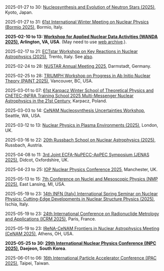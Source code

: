 2025-01-27 to 30: [Nucleosynthesis and Evolution of Neutron Stars (2025)](https://indico.yukawa.kyoto-u.ac.jp/event/46/ "This workshop focuses on nucleosynthesis and neutron star evolution. Topics include nuclear reactions in stellar environments, equation of state for dense matter, and neutron star mergers. It explores connections between nuclear physics, astrophysics, and gravitational wave observations, addressing processes driving element formation and compact object dynamics."), Kyoto, Japan.

2025-01-27 to 31: [61st International Winter Meeting on Nuclear Physics (Bormio 2025)](https://bormiomeeting.com "Bormio 2025 covers advancements in nuclear physics. Topics include nuclear structure, heavy-ion collisions, nuclear astrophysics, and quantum chromodynamics. The meeting addresses experimental results from particle accelerators and theoretical models, with applications in understanding fundamental interactions, nuclear reactions, and cosmic nucleosynthesis."), Bormio, Italy.

**2025-02-10 to 13: [Workshop for Applied Nuclear Data Activities (WANDA 2025)](https://conferences.lbl.gov/event/1816/ "WANDA 2025 focuses on applied nuclear data, addressing nuclear cross-sections, decay data, and reaction models. Topics include nuclear data evaluation, uncertainty quantification, and applications in reactor design, medical isotopes, and nuclear security. It fosters collaboration between experimentalists, theorists, and data evaluators."), Arlington, VA, USA**. (May need to use [web archive](https://web.archive.org/web/20250306190719/https://conferences.lbl.gov/event/1816/).).

2025-02-17 to 21: [ECTstar Workshop on Key Reactions in Nuclear Astrophysics (2025)](https://indico.ectstar.eu/event/228/ "This workshop examines key nuclear reactions in astrophysics, focusing on stellar nucleosynthesis and explosive burning. Topics include reaction rates, nuclear cross-sections, and their impact on stellar evolution and supernova models. It bridges experimental nuclear physics and astrophysical simulations for cosmic element formation."), Trento, Italy. See [also](https://x.com/EctTrento).

2025-02-24 to 28: [NUSTAR Annual Meeting 2025](https://indico.gsi.de/event/20773/ "The NUSTAR Annual Meeting focuses on nuclear structure and astrophysics, covering exotic nuclei, nuclear reactions, and superheavy elements. Topics include gamma-ray spectroscopy, nuclear fission, and nucleosynthesis, with applications in understanding stellar processes and fundamental interactions, emphasizing experimental advancements."), Darmstadt, Germany.

2025-02-25 to 28: [TRIUMPH Workshop on Progress in Ab Initio Nuclear Theory (PAINT 2025)](https://indico.triumf.ca/event/608/ "Focuses on ab initio nuclear theory. Topics include quantum many-body methods, computational nuclear structure, and applications in understanding fundamental nuclear interactions and properties."), Vancouver, BC, USA.

2025-03-01 to 07: [61st Karpacz Winter School of Theoretical Physics and ChETEC-INFRA Training School 2025 Multi-Messenger Nuclear Astrophysics in the 21st Century](https://events.ift.uni.wroc.pl/event/68/), Karpacz, Poland.

2025-03-03 to 14: [CeNAM Nucleosynthesis Uncertainties Workshop](https://sites.google.com/view/nucleosynthesis-uncertainties "This workshop focuses on uncertainties in nucleosynthesis, covering nuclear reaction rates, cross-section measurements, and statistical modeling. Topics include stellar burning, neutron capture processes, and their impact on cosmic abundance, bridging nuclear physics and astrophysics for precise nucleosynthesis predictions."), Seattle, WA, USA.

2025-03-12 to 13: [Nuclear Physics in Plasma Environments (2025)](https://iop.eventsair.com/nppe2025/ "This workshop focuses on nuclear physics in plasma environments, covering nuclear reactions in stellar and fusion plasmas. Topics include thermonuclear reaction rates, plasma screening effects, and nucleosynthesis, with applications in astrophysics and fusion energy research, bridging nuclear and plasma physics."), London, UK.

2025-03-16 to 22: [20th Russbach School on Nuclear Astrophysics (2025)](https://events.hifis.net/event/1817/ "This school explores nuclear astrophysics, focusing on stellar nucleosynthesis, nuclear reaction networks, and neutron star physics. Topics include explosive burning, weak interaction processes, and their role in cosmic evolution, bridging experimental nuclear physics and astrophysical modeling."), Russbach, Austria.

2025-04-08 to 11: [3rd Joint ECFA-NuPECC-ApPEC Symposium (JENAS 2025)](https://indico.global/event/5574/ "JENAS 2025 explores nuclear physics, particle physics, and astrophysics, focusing on neutrino physics, dark matter, and nuclear reactions. Topics include accelerator-based experiments, cosmic ray detection, and nucleosynthesis, emphasizing interdisciplinary approaches to fundamental physics questions."), Didcot, Oxfordshire, UK.

2025-04-23 to 25: [IOP Nuclear Physics Conference 2025](https://www.iop.org/events/nuclear-physics-conference-2025 "Covers nuclear physics advancements. Topics include nuclear reactions, structure, and spectroscopy, with applications in energy, astrophysics, and fundamental physics research."), Manchester, UK.

2025-05-13 to 15: [7th Conference on Nuclei and Mesoscopic Physics (NMP 2025)](https://indico.frib.msu.edu/event/78/ "This conference explores nuclear and mesoscopic physics, focusing on nuclear structure, reactions, and quantum many-body systems. Topics include exotic nuclei, superheavy elements, and nanoscale quantum phenomena, with applications in nuclear astrophysics and quantum technologies, emphasizing experimental and theoretical advancements."), East Lansing, MI, USA.

2025-05-19 to 23: [14th INFN (Italy) International Spring Seminar on Nuclear Physics: Cutting-Edge Developments in Nuclear Structure Physics (2025)](https://agenda.infn.it/event/42803/ "Focuses on cutting-edge nuclear structure physics. Topics include exotic nuclei, nuclear models, and computational techniques for understanding nuclear interactions and properties."), Ischia, Italy.

2025-05-19 to 23: [24th International Conference on Radionuclide Metrology and Applications (ICRM 2025)](https://icrm2025.org "ICRM 2025 focuses on radionuclide metrology, covering measurement techniques, decay data, and standardization. Topics include low-level radioactivity, nuclear forensics, and applications in environmental monitoring and medical isotopes, emphasizing precision in nuclear measurement methodologies."), Paris, France.

2025-05-19 to 23: [IReNA-CeNAM Frontiers in Nuclear Astrophysics Meeting (CeNAM 2025)](https://sites.ohio.edu/cenam-2025/ "CeNAM 2025 focuses on nuclear astrophysics, covering nucleosynthesis, stellar explosions, and nuclear reactions. Topics include reaction rates, neutron star physics, and computational astrophysics, with applications in understanding cosmic element formation, emphasizing experimental and theoretical progress."), Athens, OH, USA.

**2025-05-25 to 30: [29th International Nuclear Physics Conference (INPC 2025)](https://inpc2025.org "INPC 2025 focuses on nuclear physics, covering nuclear structure, reactions, and hadron physics. Topics include quark-gluon plasma, nuclear astrophysics, and computational nuclear models, with applications in fundamental interactions and cosmology, emphasizing experimental and theoretical advancements."), Daejeon, South Korea**.

2025-06-01 to 06: [16th International Particle Accelerator Conference (IPAC 2025)](https://ipac25.org "IPAC 2025 focuses on particle accelerators, covering beam dynamics, synchrotron radiation, and accelerator technologies. Topics include linear colliders, free-electron lasers, and applications in nuclear physics and medical therapy, emphasizing advancements in accelerator design and performance."), Taipei, Taiwan.


